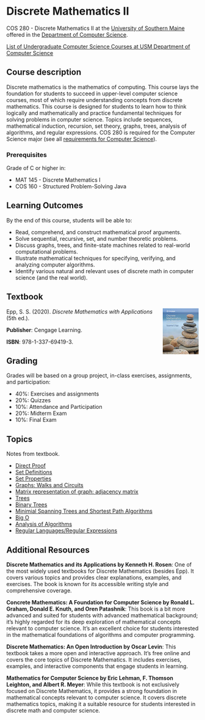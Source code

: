 # Discrete Mathematics II
COS 280 - Discrete Mathematics II at the [University of Southern Maine](https://usm.maine.edu/cos/) offered in the [Department of Computer Science](https://usm.maine.edu/department-computer-science/).

[List of Undergraduate Computer Science Courses at USM Department of Computer Science](usm_cos.md)


## Course description

Discrete mathematics is the mathematics of computing. This course lays the foundation for students to succeed in upper-level computer science courses, most of which require understanding concepts from discrete mathematics. This course is designed for students to learn how to think logically and mathematically and practice fundamental techniques for solving problems in computer science. Topics include sequences, mathematical induction, recursion, set theory, graphs, trees, analysis of algorithms, and regular expressions. COS 280 is required for the Computer Science major (see all [requirements for Computer Science](https://catalog.usm.maine.edu/preview_program.php?catoid=13&poid=2601)).


### Prerequisites

Grade of C or higher in:

* MAT 145 - Discrete Mathematics I
* COS 160 - Structured Problem-Solving Java


## Learning Outcomes

By the end of this course, students will be able to:

* Read, comprehend, and construct mathematical proof arguments.
* Solve sequential, recursive, set, and number theoretic problems.
* Discuss graphs, trees, and finite-state machines related to real-world computational problems.
* Illustrate mathematical techniques for specifying, verifying, and analyzing computer algorithms.
* Identify various natural and relevant uses of discrete math in computer science (and the real world).


## Textbook
<img align="right" style="float:right;" src="epp.jpg">

Epp, S. S. (2020). *Discrete Mathematics with Applications* (5th ed.). 

**Publisher**: Cengage Learning. 

**ISBN**: 978-1-337-69419-3.



## Grading

Grades will be based on a group project, in-class exercises, assignments, and participation:

* 40%: Exercises and assignments
* 20%: Quizzes
* 10%: Attendance and Participation
* 20%: Midterm Exam
* 10%: Final Exam


## Topics

Notes from textbook.

* [Direct Proof](topics/directproof1.txt)
* [Set Definitions](topics/sets1.txt)
* [Set Properties](topics/sets2.txt)
* [Graphs: Walks and Circuits](topics/walks.txt)
* [Matrix representation of graph: adjacency matrix](topics/adjacency-mat.txt)
* [Trees](topics/trees.txt)
* [Binary Trees](topics/binary-trees.txt)
* [Minimial Spanning Trees and Shortest Path Algorithms](topics/mst.txt)
* [Big O](topics/bigo.txt)
* [Analysis of Algorithms](topics/algo.txt)
* [Regular Languages/Regular Expressions](topics/regex.txt)

## Additional Resources

**Discrete Mathematics and its Applications by Kenneth H. Rosen**: One of the most widely used textbooks for Discrete Mathematics (besides Epp). It covers various topics and provides clear explanations, examples, and exercises. The book is known for its accessible writing style and comprehensive coverage.

**Concrete Mathematics: A Foundation for Computer Science by Ronald L. Graham, Donald E. Knuth, and Oren Patashnik**: This book is a bit more advanced and suited for students with advanced mathematical background; it’s highly regarded for its deep exploration of mathematical concepts relevant to computer science. It’s an excellent choice for students interested in the mathematical foundations of algorithms and computer programming.

**Discrete Mathematics: An Open Introduction by Oscar Levin**: This textbook takes a more open and interactive approach. It’s free online and covers the core topics of Discrete Mathematics. It includes exercises, examples, and interactive components that engage students in learning.

**Mathematics for Computer Science by Eric Lehman, F. Thomson Leighton, and Albert R. Meyer**: While this textbook is not exclusively focused on Discrete Mathematics, it provides a strong foundation in mathematical concepts relevant to computer science. It covers discrete mathematics topics, making it a suitable resource for students interested in discrete math and computer science.
